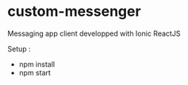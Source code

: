 # custom-messenger

Messaging app client developped with Ionic ReactJS

Setup : 

 - npm install
 - npm start